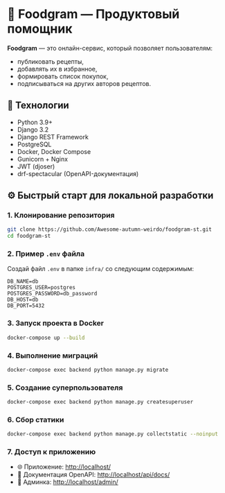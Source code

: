# 🍲 Foodgram — Продуктовый помощник

**Foodgram** — это онлайн-сервис, который позволяет пользователям:

* публиковать рецепты,
* добавлять их в избранное,
* формировать список покупок,
* подписываться на других авторов рецептов.


## 🚀 Технологии

* Python 3.9+
* Django 3.2
* Django REST Framework
* PostgreSQL
* Docker, Docker Compose
* Gunicorn + Nginx
* JWT (djoser)
* drf-spectacular (OpenAPI-документация)


## ⚙️ Быстрый старт для локальной разработки

### 1. Клонирование репозитория

```bash
git clone https://github.com/Awesome-autumn-weirdo/foodgram-st.git
cd foodgram-st
```


### 2. Пример `.env` файла

Создай файл `.env` в папке `infra/` со следующим содержимым:

```env
DB_NAME=db
POSTGRES_USER=postgres
POSTGRES_PASSWORD=db_password
DB_HOST=db
DB_PORT=5432
```


### 3. Запуск проекта в Docker

```bash
docker-compose up --build
```


### 4. Выполнение миграций

```bash
docker-compose exec backend python manage.py migrate
```


### 5. Создание суперпользователя

```bash
docker-compose exec backend python manage.py createsuperuser
```


### 6. Сбор статики

```bash
docker-compose exec backend python manage.py collectstatic --noinput
```


### 7. Доступ к приложению

* 🌐 Приложение: [http://localhost/](http://localhost/)
* 📄 Документация OpenAPI: [http://localhost/api/docs/](http://localhost/api/docs/)
* 🔐 Админка: [http://localhost/admin/](http://localhost/admin/)
